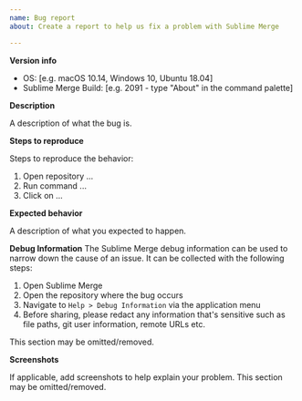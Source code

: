 ```yaml
---
name: Bug report
about: Create a report to help us fix a problem with Sublime Merge

---
```


**Version info**

 - OS: [e.g. macOS 10.14, Windows 10, Ubuntu 18.04]
 - Sublime Merge Build: [e.g. 2091 - type "About" in the command palette]

**Description**

A description of what the bug is.

**Steps to reproduce**

Steps to reproduce the behavior:
1. Open repository ...
2. Run command ...
3. Click on ...

**Expected behavior**

A description of what you expected to happen.

**Debug Information**
The Sublime Merge debug information can be used to narrow down the cause of an issue.
It can be collected with the following steps:
1. Open Sublime Merge
2. Open the repository where the bug occurs
3. Navigate to `Help > Debug Information` via the application menu
4. Before sharing, please redact any information that's sensitive such as file paths, git user information, remote URLs etc.

This section may be omitted/removed.

**Screenshots**

If applicable, add screenshots to help explain your problem. This section may be omitted/removed.
